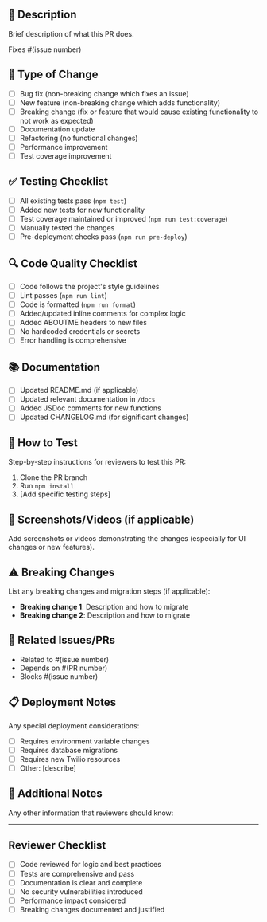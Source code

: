 ## 📝 Description

Brief description of what this PR does.

Fixes #(issue number)

## 🎯 Type of Change

- [ ] Bug fix (non-breaking change which fixes an issue)
- [ ] New feature (non-breaking change which adds functionality)
- [ ] Breaking change (fix or feature that would cause existing functionality to not work as expected)
- [ ] Documentation update
- [ ] Refactoring (no functional changes)
- [ ] Performance improvement
- [ ] Test coverage improvement

## ✅ Testing Checklist

- [ ] All existing tests pass (`npm test`)
- [ ] Added new tests for new functionality
- [ ] Test coverage maintained or improved (`npm run test:coverage`)
- [ ] Manually tested the changes
- [ ] Pre-deployment checks pass (`npm run pre-deploy`)

## 🔍 Code Quality Checklist

- [ ] Code follows the project's style guidelines
- [ ] Lint passes (`npm run lint`)
- [ ] Code is formatted (`npm run format`)
- [ ] Added/updated inline comments for complex logic
- [ ] Added ABOUTME headers to new files
- [ ] No hardcoded credentials or secrets
- [ ] Error handling is comprehensive

## 📚 Documentation

- [ ] Updated README.md (if applicable)
- [ ] Updated relevant documentation in `/docs`
- [ ] Added JSDoc comments for new functions
- [ ] Updated CHANGELOG.md (for significant changes)

## 🔧 How to Test

Step-by-step instructions for reviewers to test this PR:

1. Clone the PR branch
2. Run `npm install`
3. [Add specific testing steps]

## 📸 Screenshots/Videos (if applicable)

Add screenshots or videos demonstrating the changes (especially for UI changes or new features).

## ⚠️ Breaking Changes

List any breaking changes and migration steps (if applicable):

- **Breaking change 1**: Description and how to migrate
- **Breaking change 2**: Description and how to migrate

## 🔗 Related Issues/PRs

- Related to #(issue number)
- Depends on #(PR number)
- Blocks #(issue number)

## 📋 Deployment Notes

Any special deployment considerations:

- [ ] Requires environment variable changes
- [ ] Requires database migrations
- [ ] Requires new Twilio resources
- [ ] Other: [describe]

## 🎉 Additional Notes

Any other information that reviewers should know:

---

## Reviewer Checklist

- [ ] Code reviewed for logic and best practices
- [ ] Tests are comprehensive and pass
- [ ] Documentation is clear and complete
- [ ] No security vulnerabilities introduced
- [ ] Performance impact considered
- [ ] Breaking changes documented and justified
